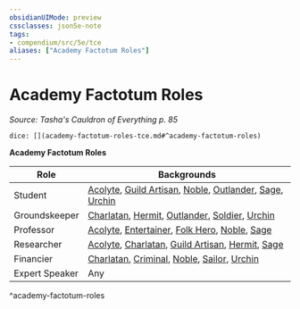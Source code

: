 ```yaml
---
obsidianUIMode: preview
cssclasses: json5e-note
tags:
- compendium/src/5e/tce
aliases: ["Academy Factotum Roles"]
---
```

# Academy Factotum Roles
*Source: Tasha's Cauldron of Everything p. 85* 

`dice: [](academy-factotum-roles-tce.md#^academy-factotum-roles)`

**Academy Factotum Roles**

| Role | Backgrounds |
|------|-------------|
| Student | [Acolyte](compendium/backgrounds/acolyte.md), [Guild Artisan](compendium/backgrounds/guild-artisan.md), [Noble](compendium/backgrounds/noble.md), [Outlander](compendium/backgrounds/outlander.md), [Sage](compendium/backgrounds/sage.md), [Urchin](compendium/backgrounds/urchin.md) |
| Groundskeeper | [Charlatan](compendium/backgrounds/charlatan.md), [Hermit](compendium/backgrounds/hermit.md), [Outlander](compendium/backgrounds/outlander.md), [Soldier](compendium/backgrounds/soldier.md), [Urchin](compendium/backgrounds/urchin.md) |
| Professor | [Acolyte](compendium/backgrounds/acolyte.md), [Entertainer](compendium/backgrounds/entertainer.md), [Folk Hero](compendium/backgrounds/folk-hero.md), [Noble](compendium/backgrounds/noble.md), [Sage](compendium/backgrounds/sage.md) |
| Researcher | [Acolyte](compendium/backgrounds/acolyte.md), [Charlatan](compendium/backgrounds/charlatan.md), [Guild Artisan](compendium/backgrounds/guild-artisan.md), [Hermit](compendium/backgrounds/hermit.md), [Sage](compendium/backgrounds/sage.md) |
| Financier | [Charlatan](compendium/backgrounds/charlatan.md), [Criminal](compendium/backgrounds/criminal.md), [Noble](compendium/backgrounds/noble.md), [Sailor](compendium/backgrounds/sailor.md), [Urchin](compendium/backgrounds/urchin.md) |
| Expert Speaker | Any |
^academy-factotum-roles